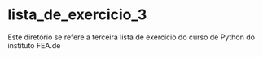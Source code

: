 # lista_de_exercicio_3
 Este diretório se refere a terceira lista de exercício  do curso de Python do instituto FEA.de
